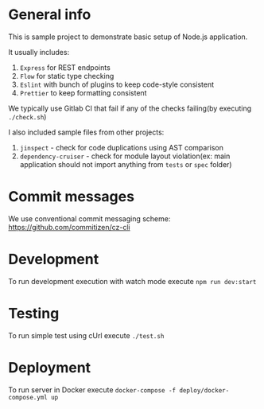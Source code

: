 # General info

This is sample project to demonstrate basic setup of Node.js application.

It usually includes:

1. `Express` for REST endpoints
2. `Flow` for static type checking
3. `Eslint` with bunch of plugins to keep code-style consistent
4. `Prettier` to keep formatting consistent

We typically use Gitlab CI that fail if any of the checks failing(by executing `./check.sh`)

I also included sample files from other projects:

1. `jinspect` - check for code duplications using AST comparison
2. `dependency-cruiser` - check for module layout violation(ex: main application should not import anything from `tests` or `spec` folder)

# Commit messages

We use conventional commit messaging scheme: https://github.com/commitizen/cz-cli

# Development

To run development execution with watch mode execute `npm run dev:start`

# Testing

To run simple test using cUrl execute `./test.sh`

# Deployment

To run server in Docker execute `docker-compose -f deploy/docker-compose.yml up`
